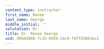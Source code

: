 ```yaml
---
content_type: instructor
first_name: Renee
last_name: George
middle_initial: ''
salutation: Dr.
title: Dr. Renee George
uid: 80bd1808-7c35-6939-2ac4-fdffd3863ac2
---
```

